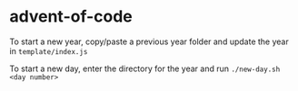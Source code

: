 # advent-of-code
To start a new year, copy/paste a previous year folder and update the year in `template/index.js`

To start a new day, enter the directory for the year and run `./new-day.sh <day number>`